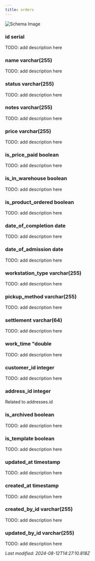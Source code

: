 ```yaml
---
title: orders
---
```



![Schema Image](/img/schema/orders.svg)

### id serial
TODO: add description here

### name varchar(255)
TODO: add description here

### status varchar(255)
TODO: add description here

### notes varchar(255)
TODO: add description here

### price varchar(255)
TODO: add description here

### is_price_paid boolean
TODO: add description here

### is_in_warehouse boolean
TODO: add description here

### is_product_ordered boolean
TODO: add description here

### date_of_completion date
TODO: add description here

### date_of_admission date
TODO: add description here

### workstation_type varchar(255)
TODO: add description here

### pickup_method varchar(255)
TODO: add description here

### settlement varchar(64)
TODO: add description here

### work_time "double
TODO: add description here

### customer_id integer
TODO: add description here

### address_id integer
Related to addresses.id

### is_archived boolean
TODO: add description here

### is_template boolean
TODO: add description here

### updated_at timestamp
TODO: add description here

### created_at timestamp
TODO: add description here

### created_by_id varchar(255)
TODO: add description here

### updated_by_id varchar(255)
TODO: add description here


_Last modified: 2024-08-12T14:27:10.818Z_
